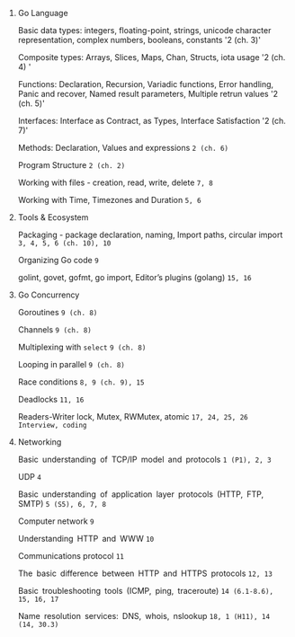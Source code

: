 1. Go Language  

    Basic data types: integers, floating-point, strings, unicode character representation, complex numbers, booleans, constants	'2 (ch. 3)'
    
    Composite types: Arrays, Slices, Maps, Chan, Structs, iota usage '2 (ch. 4)	'
    
    Functions: Declaration, Recursion, Variadic functions, Error handling, Panic and recover, Named result parameters, Multiple retrun values	'2 (ch. 5)'
    
    Interfaces: Interface as Contract, as Types, Interface Satisfaction	'2 (ch. 7)'	
    
    Methods: Declaration, Values and expressions `2 (ch. 6)`
    
    Program Structure	`2 (ch. 2)`
    
    Working with files - creation, read, write, delete	`7, 8`	
    
    Working with Time, Timezones and Duration	`5, 6`
    

2. Tools & Ecosystem  
    
    Packaging - package declaration, naming, Import paths, сircular import `3, 4, 5, 6 (ch. 10), 10`
    
    Organizing Go code	`9`	
    
    golint, govet, gofmt, go import, Editor’s plugins (golang) `15, 16`	
    
3. Go Concurrency  

    Goroutines `9 (ch. 8)`

    Channels `9 (ch. 8)`
    
    Multiplexing with `select` `9 (ch. 8)`
    
    Looping in parallel `9 (ch. 8)`
    
    Race conditions `8, 9 (ch. 9), 15`
    
    Deadlocks	`11, 16`
    
    Readers-Writer lock, Mutex, RWMutex, atomic	`17, 24, 25, 26	Interview, coding`
    
4. Networking  

    Basic understanding of TCP/IP model and protocols	`1 (P1), 2, 3`

    UDP	`4`
    
    Basic understanding of application layer protocols (HTTP, FTP, SMTP)	`5 (S5), 6, 7, 8`

    Computer network	`9`

    Understanding HTTP and WWW	`10`

    Communications protocol	`11`

    The basic difference between HTTP and HTTPS protocols	`12, 13`

    Basic troubleshooting tools (ICMP, ping, traceroute)	`14 (6.1-8.6), 15, 16, 17`

    Name resolution services: DNS, whois, nslookup	`18, 1 (H11), 14 (14, 30.3)`
